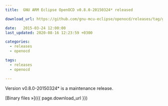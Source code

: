 ```yaml
---
title:  GNU ARM Eclipse OpenOCD v0.8.0-20150324* released

download_url: https://github.com/gnu-mcu-eclipse/openocd/releases/tag/gae-0.8.0-20150324

date:   2015-03-24 12:00:00
last_updated: 2020-08-16 12:23:59 +0300

categories:
  - releases
  - openocd

tags:
  - releases
  - openocd

---
```


Version v0.8.0-20150324* is a maintenance release.

[Binary files »]({{ page.download_url }})
